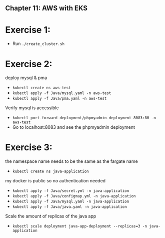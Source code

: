 ## Chapter 11: AWS with EKS

# Exercise 1: 
- Run `./create_cluster.sh`

# Exercise 2:
deploy mysql & pma
- `kubectl create ns aws-test`
- `kubectl apply -f Java/mysql.yaml -n aws-test`
- `kubectl apply -f Java/pma.yaml -n aws-test`

Verify mysql is accessible
- `kubectl port-forward deployment/phpmyadmin-deployment 8083:80 -n aws-test`
- Go to localhost:8083 and see the phpmyadmin deployment

# Exercise 3: 
the namespace name needs to be the same as the fargate name
- `kubectl create ns java-application`

my docker is public so no authentication needed
- `kubectl apply -f Java/secret.yml -n java-application`
- `kubectl apply -f Java/configmap.yml -n java-application`
- `kubectl apply -f Java/mysql.yaml -n java-application`
- `kubectl apply -f Java/java.yaml -n java-application`

Scale the amount of replicas of the java app
- `kubectl scale deployment java-app-deployment --replicas=3 -n java-application`